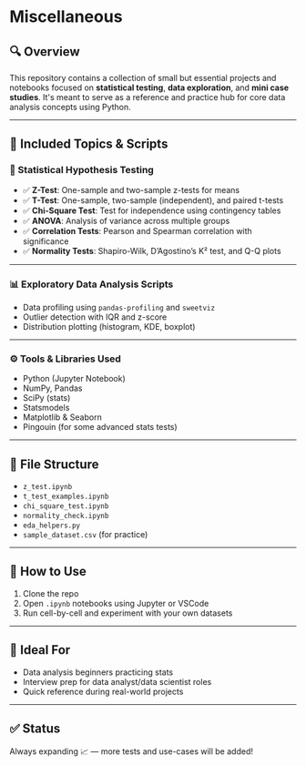 # Miscellaneous

## 🔍 Overview
This repository contains a collection of small but essential projects and notebooks focused on **statistical testing**, **data exploration**, and **mini case studies**. It's meant to serve as a reference and practice hub for core data analysis concepts using Python.

---

## 🧪 Included Topics & Scripts

### 📌 Statistical Hypothesis Testing
- ✅ **Z-Test**: One-sample and two-sample z-tests for means  
- ✅ **T-Test**: One-sample, two-sample (independent), and paired t-tests  
- ✅ **Chi-Square Test**: Test for independence using contingency tables  
- ✅ **ANOVA**: Analysis of variance across multiple groups  
- ✅ **Correlation Tests**: Pearson and Spearman correlation with significance  
- ✅ **Normality Tests**: Shapiro-Wilk, D’Agostino’s K² test, and Q-Q plots  

---

### 📊 Exploratory Data Analysis Scripts
- Data profiling using `pandas-profiling` and `sweetviz`
- Outlier detection with IQR and z-score
- Distribution plotting (histogram, KDE, boxplot)

---

### ⚙️ Tools & Libraries Used
- Python (Jupyter Notebook)
- NumPy, Pandas
- SciPy (stats)
- Statsmodels
- Matplotlib & Seaborn
- Pingouin (for some advanced stats tests)

---

## 📁 File Structure
- `z_test.ipynb`  
- `t_test_examples.ipynb`  
- `chi_square_test.ipynb`  
- `normality_check.ipynb`  
- `eda_helpers.py`  
- `sample_dataset.csv` (for practice)

---

## 🚀 How to Use
1. Clone the repo
2. Open `.ipynb` notebooks using Jupyter or VSCode
3. Run cell-by-cell and experiment with your own datasets

---

## 🎯 Ideal For
- Data analysis beginners practicing stats  
- Interview prep for data analyst/data scientist roles  
- Quick reference during real-world projects

---

## ✅ Status
Always expanding 📈 — more tests and use-cases will be added!

